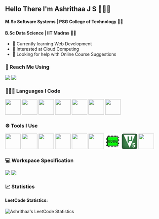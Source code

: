 ## Hello There I'm Ashrithaa J S 🙋🏻‍♀️

#### M.Sc Software Systems | PSG College of Technology 👩‍🎓
#### B.Sc Data Science | IIT Madras 👩‍🎓

- 🌱 Currently learning Web Development
- 📌 Interested at Cloud Computing
- 🤔 Looking for help with Online Course Suggestions

### 📧 Reach Me Using
[<img src="https://img.shields.io/badge/LinkedIn-0077B5?style=for-the-badge&logo=linkedin&logoColor=white" />](https://www.linkedin.com/in/ashrithaa-j-s-399081231/) [<img src="https://img.shields.io/badge/GMail-ff4343?style=for-the-badge&logo=gmail&logoColor=white" />](mailto:ashrithaajspsgtech@gmail.com)

### 👩🏻‍💻 Languages I Code
<img height="50" width="50" src="https://img.icons8.com/fluency/50/c-programming.png" /> <img width="50" height="50" src="https://img.icons8.com/fluency/48/matlab.png"/> <img height="50" width="50" src="https://img.icons8.com/fluency/48/c-plus-plus-logo.png" /> <img width="50" height="50" src="https://img.icons8.com/fluency/50/python.png"/>  <img width="50" height="50" src="https://img.icons8.com/color/50/html-5--v1.png"/> <img width="50" height="50" src="https://img.icons8.com/?size=100&id=21278&format=png&color=000000"/> <img width="50" height="50" src="https://www.svgrepo.com/show/355152/oracle.svg"/>

### ⚙️ Tools I Use
<img width="50" height="50" src="https://upload.wikimedia.org/wikipedia/commons/thumb/e/e7/PuTTY_Icon.svg/2048px-PuTTY_Icon.svg.png"/> <img width="50" height="50" src="https://img.icons8.com/fluency/48/matlab.png"/> <img width="50" height="50" src="https://img.icons8.com/color/50/code-blocks.png"/> <img width="50" height="50" src="https://img.icons8.com/fluency/50/anaconda--v2.png"/> <img width="50" height="50" src="https://img.icons8.com/color/50/visual-studio-code-2019.png"/> <img width="50" height="50" src="https://www.thatjeffsmith.com/wp-content/uploads/2012/03/sqldev_512x512x32.png"/> <img height="50" width="50" src="https://github.com/ashrithaa-js/emu8086logo/blob/main/ca609bab1385855220fd15dff809b2f0-removebg-preview.png" /> 
<img height="50" width="50" src="https://github.com/ashrithaa-js/logos/blob/main/keil-uvision5.png" /> <img height="50" width="50" src="https://cdn.icon-icons.com/icons2/2107/PNG/512/file_type_django_icon_130645.png" /> 

### 💻 Workspace Specification
<img height="30" src="https://img.shields.io/badge/DELL-inspiron_5430-0076CE?style=for-the-badge&logo=dell&logoColor=white"/> <img height="30" src="https://img.shields.io/badge/intel-i7-0072CE?style=for-the-badge&logo=intel&logoColor=white"/>

### 📈 Statistics
#### LeetCode Statistics:
![Ashrithaa's LeetCode Statistics](https://leetcard.jacoblin.cool/ashrithaa-js?theme=dark&font=Oxygen&ext=heatmap)
</br>

<!-- #### GitHub Statistics:
![Ashrithaa's GitHub Statistics](https://github-readme-stats.vercel.app/api?username=ashrithaa-js&theme=dark&show_icons=true&&hide=issues,contribs)
</br>

#### GitHub Activity Graph:
[![Ashrithaa's GitHub Activity Graph](https://github-readme-activity-graph.vercel.app/graph?username=ashrithaa-js&bg_color=0d0d0d&color=ed07a5&line=f702aa&point=f5f4f4&area=true&hide_border=true)](https://github.com/ashutosh00710/github-readme-activity-graph)
</br> -->




